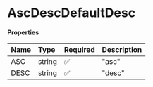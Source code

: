 # AscDescDefaultDesc

**Properties**

| Name | Type   | Required | Description |
| :--- | :----- | :------- | :---------- |
| ASC  | string | ✅       | "asc"       |
| DESC | string | ✅       | "desc"      |

<!-- This file was generated by liblab | https://liblab.com/ -->
